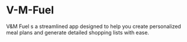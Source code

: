 # V-M-Fuel
V&amp;M Fuel s a streamlined app designed to help you create personalized meal plans and generate detailed shopping lists with ease.